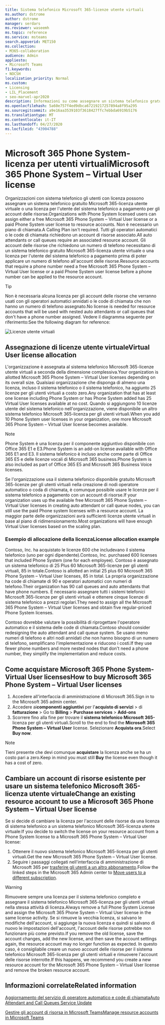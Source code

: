 ```yaml
---
title: Sistema telefonico Microsoft 365-licenze utente virtuali
ms.author: dstrome
author: dstrome
manager: serdars
ms.reviewer: waseemh
ms.topic: reference
ms.service: msteams
search.appverid: MET150
ms.collection:
- M365-collaboration
audience: Admin
appliesto:
- Microsoft Teams
f1.keywords:
- NOCSH
localization_priority: Normal
ms.custom:
- Licensing
- LIL_Placement
- seo-marvel-apr2020
description: Informazioni su come assegnare un sistema telefonico gratuito-licenza per gli utenti virtuali o una licenza per l'utente del sistema telefonico a pagamento per gli account delle risorse dell'organizzazione.
ms.openlocfilehash: 5a60e757f4ed9dbca67219217257894a8f95a295
ms.sourcegitcommit: a9e16aa3539103f3618427ffc7ebbda6919b5176
ms.translationtype: MT
ms.contentlocale: it-IT
ms.lasthandoff: 04/27/2020
ms.locfileid: "43904788"
---
```

# <a name="microsoft-365-phone-system--virtual-user-license"></a><span data-ttu-id="96d4b-103">Microsoft 365 Phone System-licenza per utenti virtuali</span><span class="sxs-lookup"><span data-stu-id="96d4b-103">Microsoft 365 Phone System – Virtual User license</span></span> 

<span data-ttu-id="96d4b-104">Organizzazioni con sistema telefonico gli utenti con licenza possono assegnare un sistema telefonico gratuito Microsoft 365-licenza utente virtuale o una licenza per l'utente del sistema telefonico a pagamento per gli account delle risorse.</span><span class="sxs-lookup"><span data-stu-id="96d4b-104">Organizations with Phone System licensed users can assign either a free Microsoft 365 Phone System – Virtual User license or a paid Phone System user license to resource accounts.</span></span> <span data-ttu-id="96d4b-105">Non è necessario un piano di chiamata.</span><span class="sxs-lookup"><span data-stu-id="96d4b-105">A Calling Plan isn't required.</span></span> <span data-ttu-id="96d4b-106">Tutti gli operatori automatici o le code di chiamata richiedono un account di risorse associato.</span><span class="sxs-lookup"><span data-stu-id="96d4b-106">All auto attendants or call queues require an associated resource account.</span></span> <span data-ttu-id="96d4b-107">Gli account delle risorse che richiedono un numero di telefono necessitano di un sistema telefonico gratuito Microsoft 365-licenza utente virtuale o una licenza per l'utente del sistema telefonico a pagamento prima di poter applicare un numero di telefono all'account delle risorse.</span><span class="sxs-lookup"><span data-stu-id="96d4b-107">Resource accounts that require a phone number need a free Microsoft 365 Phone System – Virtual User license or a paid Phone System user license before a phone number can be applied to the resource account.</span></span>

> [!TIP]
> <span data-ttu-id="96d4b-108">Non è necessaria alcuna licenza per gli account delle risorse che verranno usati con gli operatori automatici annidati o le code di chiamata che non hanno un numero di telefono assegnato.</span><span class="sxs-lookup"><span data-stu-id="96d4b-108">No license is needed for resource accounts that will be used with nested auto attendants or call queues that don't have a phone number assigned.</span></span> <span data-ttu-id="96d4b-109">Vedere il diagramma seguente per riferimento:</span><span class="sxs-lookup"><span data-stu-id="96d4b-109">See the following diagram for reference:</span></span> 

![Licenze utente virtuali](../media/resource-account.png)

## <a name="virtual-user-license-allocation"></a><span data-ttu-id="96d4b-111">Assegnazione di licenze utente virtuale</span><span class="sxs-lookup"><span data-stu-id="96d4b-111">Virtual User license allocation</span></span>

<span data-ttu-id="96d4b-112">L'organizzazione è assegnata al sistema telefonico Microsoft 365-licenze utente virtuali a seconda della dimensione complessiva.</span><span class="sxs-lookup"><span data-stu-id="96d4b-112">Your organization is allotted Microsoft 365 Phone System – Virtual User licenses depending on its overall size.</span></span> <span data-ttu-id="96d4b-113">Qualsiasi organizzazione che disponga di almeno una licenza, incluso il sistema telefonico o il sistema telefonico, ha aggiunto 25 licenze per gli utenti virtuali a costo zero.</span><span class="sxs-lookup"><span data-stu-id="96d4b-113">Any organization that has at least one license including Phone System or has Phone System added has 25 Virtual User licenses available at no cost.</span></span> <span data-ttu-id="96d4b-114">Quando si aggiungono 10 licenze utente del sistema telefonico nell'organizzazione, viene disponibile un altro sistema telefonico Microsoft 365-licenza per gli utenti virtuali.</span><span class="sxs-lookup"><span data-stu-id="96d4b-114">When you add 10 Phone System user licenses in your organization, one more Microsoft 365 Phone System – Virtual User license becomes available.</span></span>

> [!NOTE]
> <span data-ttu-id="96d4b-115">Phone System è una licenza per il componente aggiuntivo disponibile con Office 365 E1 e E3.</span><span class="sxs-lookup"><span data-stu-id="96d4b-115">Phone System is an add-on license available with Office 365 E1 and E3.</span></span> <span data-ttu-id="96d4b-116">Il sistema telefonico è incluso anche come parte di Office 365 E5 e delle licenze vocali di Microsoft 365 business.</span><span class="sxs-lookup"><span data-stu-id="96d4b-116">Phone System is also included as part of Office 365 E5 and Microsoft 365 Business Voice licenses.</span></span>

<span data-ttu-id="96d4b-117">Se l'organizzazione usa il sistema telefonico disponibile gratuito Microsoft 365-licenze per gli utenti virtuali nella creazione di nodi operatore automatico o coda di chiamata, è comunque possibile usare le licenze per il sistema telefonico a pagamento con un account di risorse.</span><span class="sxs-lookup"><span data-stu-id="96d4b-117">If your organization uses up the available free Microsoft 365 Phone System – Virtual User licenses in creating auto attendant or call queue nodes, you can still use the paid Phone system licenses with a resource account.</span></span> <span data-ttu-id="96d4b-118">La maggior parte delle organizzazioni avrà sufficienti licenze utente virtuali in base al piano di ridimensionamento.</span><span class="sxs-lookup"><span data-stu-id="96d4b-118">Most organizations will have enough Virtual User licenses based on the scaling plan.</span></span> 

### <a name="license-allocation-example"></a><span data-ttu-id="96d4b-119">Esempio di allocazione della licenza</span><span class="sxs-lookup"><span data-stu-id="96d4b-119">License allocation example</span></span>

<span data-ttu-id="96d4b-120">Contoso, Inc. ha acquistato le licenze 600 che includevano il sistema telefonico (uno per ogni dipendente).</span><span class="sxs-lookup"><span data-stu-id="96d4b-120">Contoso, Inc. purchased 600 licenses that included Phone System (one for each employee).</span></span> <span data-ttu-id="96d4b-121">Contoso è assegnato un sistema telefonico di 25 Plus 60 Microsoft 365-licenze per gli utenti virtuali, 85 in totale.</span><span class="sxs-lookup"><span data-stu-id="96d4b-121">Contoso is allotted an initial 25 plus 60 Microsoft 365 Phone System – Virtual User licenses, 85 in total.</span></span> <span data-ttu-id="96d4b-122">La propria organizzazione ha code di chiamate di 90 e operatori automatici con numeri di telefono.</span><span class="sxs-lookup"><span data-stu-id="96d4b-122">Their organization has 90 call queues and auto attendants that have phone numbers.</span></span> <span data-ttu-id="96d4b-123">È necessario assegnare tutti i sistemi telefonici Microsoft 365-licenze per gli utenti virtuali e ottenere cinque licenze di sistema telefonico a prezzi regolari.</span><span class="sxs-lookup"><span data-stu-id="96d4b-123">They need to assign all the Microsoft 365 Phone System – Virtual User licenses and obtain five regular-priced Phone System licenses.</span></span> 

<span data-ttu-id="96d4b-124">Contoso dovrebbe valutare la possibilità di riprogettare l'operatore automatico e il sistema delle code di chiamata.</span><span class="sxs-lookup"><span data-stu-id="96d4b-124">Contoso should consider redesigning the auto attendant and call queue system.</span></span> <span data-ttu-id="96d4b-125">Se usano meno numeri di telefono e altri nodi annidati che non hanno bisogno di un numero di telefono, semplificano l'implementazione e riducono i costi.</span><span class="sxs-lookup"><span data-stu-id="96d4b-125">If they use fewer phone numbers and more nested nodes that don't need a phone number, they simplify the implementation and reduce costs.</span></span> 

## <a name="how-to-buy-microsoft-365-phone-system--virtual-user-licenses"></a><span data-ttu-id="96d4b-126">Come acquistare Microsoft 365 Phone System-Virtual User licenses</span><span class="sxs-lookup"><span data-stu-id="96d4b-126">How to buy Microsoft 365 Phone System – Virtual User licenses</span></span> 

1. <span data-ttu-id="96d4b-127">Accedere all'interfaccia di amministrazione di Microsoft 365.</span><span class="sxs-lookup"><span data-stu-id="96d4b-127">Sign in to the Microsoft 365 admin center.</span></span>
2. <span data-ttu-id="96d4b-128">Accedere ai**componenti aggiuntivi** per l'**acquisto di servizi** > di **fatturazione** > </span><span class="sxs-lookup"><span data-stu-id="96d4b-128">Go to **Billing** > **Purchase services** > **Add-ons**</span></span>
3. <span data-ttu-id="96d4b-129">Scorrere fino alla fine per trovare il **sistema telefonico Microsoft 365-** licenza per gli utenti virtuali.</span><span class="sxs-lookup"><span data-stu-id="96d4b-129">Scroll to the end to find the **Microsoft 365 Phone System – Virtual User** license.</span></span> <span data-ttu-id="96d4b-130">Selezionare **Acquista ora**.</span><span class="sxs-lookup"><span data-stu-id="96d4b-130">Select **Buy now**.</span></span>

> [!NOTE]
> <span data-ttu-id="96d4b-131">Tieni presente che devi comunque **acquistare** la licenza anche se ha un costo pari a zero.</span><span class="sxs-lookup"><span data-stu-id="96d4b-131">Keep in mind you must still  **Buy** the license even though it has a cost of zero.</span></span> 

## <a name="change-an-existing-resource-account-to-use-a-microsoft-365-phone-system--virtual-user-license"></a><span data-ttu-id="96d4b-132">Cambiare un account di risorse esistente per usare un sistema telefonico Microsoft 365-licenza utente virtuale</span><span class="sxs-lookup"><span data-stu-id="96d4b-132">Change an existing resource account to use a Microsoft 365 Phone System – Virtual User license</span></span>

<span data-ttu-id="96d4b-133">Se si decide di cambiare la licenza per l'account delle risorse da una licenza di sistema telefonico a un sistema telefonico Microsoft 365-licenza utente virtuale:</span><span class="sxs-lookup"><span data-stu-id="96d4b-133">If you decide to switch the license on your resource account from a Phone System license to a Microsoft 365 Phone System – Virtual User license:</span></span> 

1. <span data-ttu-id="96d4b-134">Ottenere il nuovo sistema telefonico Microsoft 365-licenza per gli utenti virtuali.</span><span class="sxs-lookup"><span data-stu-id="96d4b-134">Get the new Microsoft 365 Phone System – Virtual User license.</span></span> 
2. <span data-ttu-id="96d4b-135">Seguire i passaggi collegati nell'interfaccia di amministrazione di Microsoft 365 per [trasferire gli utenti a un altro abbonamento](https://docs.microsoft.com/office365/admin/subscriptions-and-billing/assign-licenses-to-users?redirectSourcePath=%252farticle%252f997596b5-4173-4627-b915-36abac6786dc&view=o365-worldwide#move-users-to-a-different-subscription).</span><span class="sxs-lookup"><span data-stu-id="96d4b-135">Follow the linked steps in the Microsoft 365 Admin center to [Move users to a different subscription](https://docs.microsoft.com/office365/admin/subscriptions-and-billing/assign-licenses-to-users?redirectSourcePath=%252farticle%252f997596b5-4173-4627-b915-36abac6786dc&view=o365-worldwide#move-users-to-a-different-subscription).</span></span> 

> [!WARNING]
> <span data-ttu-id="96d4b-136">Rimuovere sempre una licenza per il sistema telefonico completo e assegnare il sistema telefonico Microsoft 365-licenza per gli utenti virtuali nella stessa attività di licenza.</span><span class="sxs-lookup"><span data-stu-id="96d4b-136">Always remove a full Phone System License and assign the Microsoft 365 Phone System – Virtual User license in the same license activity.</span></span> <span data-ttu-id="96d4b-137">Se si rimuove la vecchia licenza, si salvano le modifiche dell'account, si aggiunge la nuova licenza e quindi si salvano di nuovo le impostazioni dell'account, l'account delle risorse potrebbe non funzionare più come previsto.</span><span class="sxs-lookup"><span data-stu-id="96d4b-137">If you remove the old license, save the account changes, add the new license, and then save the account settings again, the resource account may no longer function as expected.</span></span> <span data-ttu-id="96d4b-138">In questo caso, è consigliabile creare un nuovo account delle risorse per il sistema telefonico Microsoft 365-licenza per gli utenti virtuali e rimuovere l'account delle risorse interrotte.</span><span class="sxs-lookup"><span data-stu-id="96d4b-138">If this happens, we recommend you create a new resource account for the Microsoft 365 Phone System – Virtual User license and remove the broken resource account.</span></span> 

## <a name="related-information"></a><span data-ttu-id="96d4b-139">Informazioni correlate</span><span class="sxs-lookup"><span data-stu-id="96d4b-139">Related information</span></span>

[<span data-ttu-id="96d4b-140">Aggiornamento del servizio di operatore automatico e code di chiamata</span><span class="sxs-lookup"><span data-stu-id="96d4b-140">Auto Attendant and Call Queues Service Update</span></span>](https://techcommunity.microsoft.com/t5/Microsoft-Teams-Blog/Auto-Attendant-and-Call-Queues-Service-Update/ba-p/564521)

[<span data-ttu-id="96d4b-141">Gestire gli account di risorsa in Microsoft Teams</span><span class="sxs-lookup"><span data-stu-id="96d4b-141">Manage resource accounts in Microsoft Teams</span></span>](../manage-resource-accounts.md)
